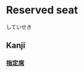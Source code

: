 # Reserved seat
していせき

## Kanji
### [指](Vocabulary/指.md)[定](Kanji/kanji-dict/定.md)[席](Kanji/kanji-dict/席.md)